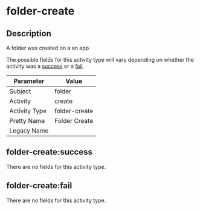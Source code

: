 folder-create
=============

Description
-----------
A folder was created on a an app

The possible fields for this activity type will vary depending on whether the activity was a [success](#folder-createsuccess) or a [fail](#folder-createfail).

| Parameter     | Value         |
| ------------- | ------------- |
| Subject       | folder        |
| Activity      | create        |
| Activity Type | folder-create |
| Pretty Name   | Folder Create |
| Legacy Name   |               |

folder-create:success
---------------------

There are no fields for this activity type.


folder-create:fail
------------------

There are no fields for this activity type.
